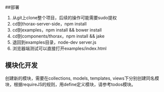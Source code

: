 ##部署

1. 从git上clone整个项目，后续的操作可能需要sudo提权
2. cd到thorax-server-side，npm install
3. cd到examples，npm install && bower install
4. cd到components/thorax，npm install && jake
5. 退回到examples目录，node-dev server.js
6. 浏览器端测试可以直接打开examples/index.html

## 模块化开发

创建新的模块，需要在collections, models, templates, views下分别创建同名模块，根据requireJS的规则，用define定义模块，请参考todos模块。